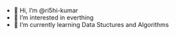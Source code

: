 - 👋 Hi, I’m @ri5hi-kumar
- 👀 I’m interested in everthing
- 🌱 I’m currently learning Data Stuctures and Algorithms

<!---
ri5hi-kumar/ri5hi-kumar is a ✨ special ✨ repository because its `README.md` (this file) appears on your GitHub profile.
You can click the Preview link to take a look at your changes.
--->
